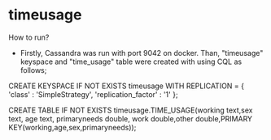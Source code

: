 # timeusage
How to run?
- Firstly, Cassandra was run with port 9042 on docker. Than, "timeusage" keyspace and
"time_usage" table were created with using CQL as follows;

CREATE KEYSPACE IF NOT EXISTS timeusage WITH REPLICATION = { 'class' :
'SimpleStrategy', 'replication_factor' : '1' };

CREATE TABLE IF NOT EXISTS timeusage.TIME_USAGE(working text,sex text, age
text, primaryneeds double, work double,other double,PRIMARY
KEY(working,age,sex,primaryneeds));
